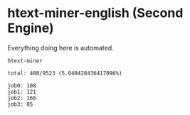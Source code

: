 # htext-miner-english (Second Engine)

Everything doing here is automated.

```
htext-miner

total: 480/9523 (5.040428436417096%)

job0: 108
job1: 121
job2: 166
job3: 85
```
